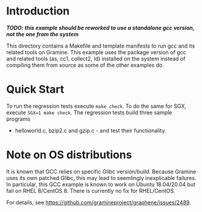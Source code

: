 # Introduction

***TODO: this example should be reworked to use a standalone gcc version, not
the one from the system***

This directory contains a Makefile and template manifests to run gcc and its
related tools on Gramine. This example uses the package version of gcc and
related tools (as, cc1, collect2, ld) installed on the system instead of
compiling them from source as some of the other examples do.

# Quick Start

To run the regression tests execute ```make check```. To do the same for SGX,
execute ```SGX=1 make check```. The regression tests build three sample programs
- helloworld.c, bzip2.c and gzip.c - and test their functionality.

# Note on OS distributions

It is known that GCC relies on specific Glibc version/build. Because Gramine
uses its own patched Glibc, this may lead to seemlingly inexplicable failures.
In particular, this GCC example is known to work on Ubuntu 18.04/20.04 but fail
on RHEL 8/CentOS 8. There is currently no fix for RHEL/CentOS.

For details, see https://github.com/gramineproject/graphene/issues/2489.
